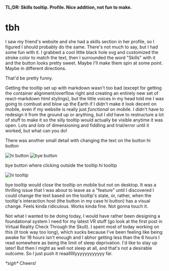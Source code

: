 **TL;DR: Skills tooltip. Profile. Nice addition, not fun to make.**

# tbh

I saw my friend's website and she had a skills section in her profile, so I figured I should probably do the same. There's not much to say, but I had some fun with it. I grabbed a cool little black hole svg and customized the stroke color to match the text, then I surrounded the word "Skills" with it and the button looks pretty sweet. Maybe I'll make them spin at some point. Maybe in different directions.

That'd be pretty funny.

Getting the tooltip set up with markdown wasn't too bad (except for getting the container alignment/overflow right and creating an entirely new set of react-markdown html stylings), but the little voices in my head told me I was going to combust and blow up the Earth if I didn't make it look decent on mobile, even if my website is really just *functional* on mobile. I didn't have to redesign it from the ground up or anything, but I *did* have to restructure a lot of stuff to make it so the silly tooltip would actually be visible anytime it was open. Lots and *lots* of dimensioning and fiddling and trial/error until it worked, but what can you do!

There was another small detail with changing the text on the button hi button

![hi button](/images/activity/06-05-2025/hi-button.webp)
![bye button](/images/activity/06-05-2025/bye-button.webp)

bye button where clicking outside the tooltip hi tooltip

![hi tooltip](/images/activity/06-05-2025/hi-tooltip.webp)

bye tooltip would close the tooltip on mobile but not on desktop. It was a thrilling issue that I was about to leave as a "feature" until I discovered I could change the text based on the tooltip's state, or, rather, when the tooltip's interaction host (the button in my case hi button) has a visual change. Feels kinda ridiculous. Works kinda fine. Not gonna touch it.

Not what I wanted to be doing today, I would have rather been designing a foundational system I need for my latest VR stuff (go look at the first post in Virtual Reality Check Through the Skull). I spent most of today working on this (it took way too long), which sucks because I've been feeling like being awake for 18 hours isn't enough and I abhor getting less than the 6 hours I read somewhere as being the limit of sleep deprivation. I'd like to stay up later! But then I might as well not sleep at all, and that's not a desirable outcome. So I just push it reaallllllyyyyyyyyyyyy far.

*\*sigh\** Cheers!
